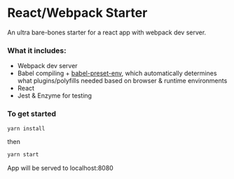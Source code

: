 # React/Webpack Starter

An ultra bare-bones starter for a react app with webpack dev server.

### What it includes:

* Webpack dev server
* Babel compiling + [babel-preset-env](https://www.npmjs.com/package/babel-preset-env), which automatically determines what plugins/polyfills needed based on browser & runtime environments
* React
* Jest & Enzyme for testing

### To get started

```sh
yarn install
```

then

```sh
yarn start
```

App will be served to localhost:8080
